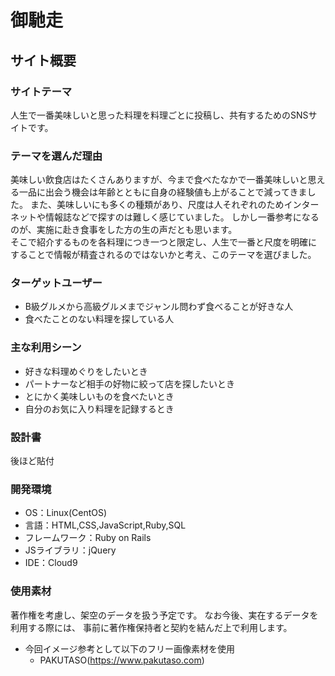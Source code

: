 # 御馳走

## サイト概要

### サイトテーマ
人生で一番美味しいと思った料理を料理ごとに投稿し、共有するためのSNSサイトです。

### テーマを選んだ理由
  美味しい飲食店はたくさんありますが、今まで食べたなかで一番美味しいと思える一品に出会う機会は年齢とともに自身の経験値も上がることで減ってきました。
また、美味しいにも多くの種類があり、尺度は人それぞれのためインターネットや情報誌などで探すのは難しく感じていました。
しかし一番参考になるのが、実施に赴き食事をした方の生の声だとも思います。</br>
  そこで紹介するものを各料理につき一つと限定し、人生で一番と尺度を明確にすることで情報が精査されるのではないかと考え、このテーマを選びました。

### ターゲットユーザー
* B級グルメから高級グルメまでジャンル問わず食べることが好きな人
* 食べたことのない料理を探している人

### 主な利用シーン
* 好きな料理めぐりをしたいとき
* パートナーなど相手の好物に絞って店を探したいとき
* とにかく美味しいものを食べたいとき
* 自分のお気に入り料理を記録するとき

### 設計書
  後ほど貼付

### 開発環境
* OS：Linux(CentOS)
* 言語：HTML,CSS,JavaScript,Ruby,SQL
* フレームワーク：Ruby on Rails
* JSライブラリ：jQuery
* IDE：Cloud9


### 使用素材
著作権を考慮し、架空のデータを扱う予定です。
なお今後、実在するデータを利用する際には、
事前に著作権保持者と契約を結んだ上で利用します。

* 今回イメージ参考として以下のフリー画像素材を使用
  - PAKUTASO(https://www.pakutaso.com)